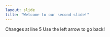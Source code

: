 ```yaml
---
layout: slide
title: "Welcome to our second slide!"
---
```

Changes at line 5
Use the left arrow to go back!

